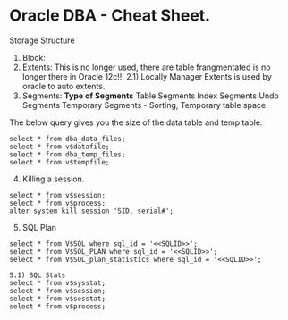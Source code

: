 # Oracle DBA - Cheat Sheet.

Storage Structure
1) Block:
2) Extents: This is no longer used, there are table frangmentated is no longer there in Oracle 12c!!!
2.1) Locally Manager Extents is used by oracle to auto extents.
3) Segments:
**Type of Segments**
Table Segments
Index Segments
Undo Segments
Temporary Segments - Sorting, Temporary table space. 



The below query gives you the size of the data table and temp table.
~~~~
select * from dba_data_files;
select * from v$datafile;
select * from dba_temp_files;
select * from v$tempfile;
~~~~



4) Killing a session.

~~~~
select * from v$session;
select * from v$process;
alter system kill session 'SID, serial#';
~~~~


5) SQL Plan

~~~~
select * from V$SQL where sql_id = '<<SQLID>>';
select * from V$SQL_PLAN where sql_id = '<<SQLID>>';
select * from V$SQL_plan_statistics where sql_id = '<<SQLID>>';

5.1) SQL Stats
select * from v$sysstat;
select * from v$session;
select * from v$sesstat;
select * from v$process;
~~~~

